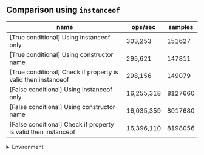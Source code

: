 ## Comparison using `instanceof`

|name|ops/sec|samples|
|-|-|-|
|[True conditional] Using instanceof only|303,253|151627|
|[True conditional] Using constructor name|295,621|147811|
|[True conditional] Check if property is valid then instanceof |298,156|149079|
|[False conditional] Using instanceof only|16,255,318|8127660|
|[False conditional] Using constructor name|16,035,359|8017680|
|[False conditional] Check if property is valid then instanceof |16,396,110|8198056|


<details>
<summary>Environment</summary>

* __Machine:__ linux x64 | 4 vCPUs | 7.6GB Mem
* __Run:__ Mon Sep 02 2024 14:47:40 GMT+0000 (Coordinated Universal Time)
</details>

<!--
{"environment":{"platform":"linux","arch":"x64","cpus":4,"totalMemory":7.588970184326172},"benchmarks":[{"name":"[True conditional] Using instanceof only","opsSec":303253.95447809284,"samples":151627},{"name":"[True conditional] Using constructor name","opsSec":295621.69668170775,"samples":147811},{"name":"[True conditional] Check if property is valid then instanceof ","opsSec":298156.7555122719,"samples":149079},{"name":"[False conditional] Using instanceof only","opsSec":16255318.44012852,"samples":8127660},{"name":"[False conditional] Using constructor name","opsSec":16035359.200622857,"samples":8017680},{"name":"[False conditional] Check if property is valid then instanceof ","opsSec":16396110.595810363,"samples":8198056}]}-->
